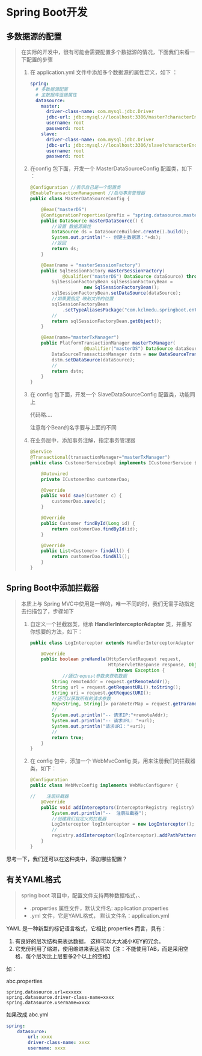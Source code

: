 # Spring Boot开发

##  多数据源的配置

> 在实际的开发中，很有可能会需要配置多个数据源的情况，下面我们来看一下配置的步骤
>
> 1. 在 application.yml 文件中添加多个数据源的属性定义，如下 ：
>
>    ```yaml
>    spring:
>      # 多数据源配置
>      # 主数据库连接属性
>      datasource:
>        master:
>          driver-class-name: com.mysql.jdbc.Driver
>          jdbc-url: jdbc:mysql://localhost:3306/master?characterEncoding=UTF8&serverTimezone=UTC
>          username: root
>          password: root
>        slave:
>          driver-class-name: com.mysql.jdbc.Driver
>          jdbc-url: jdbc:mysql://localhost:3306/slave?characterEncoding=UTF8&serverTimezone=UTC
>          username: root
>          password: root
>    
>    ```
>
>    
>
> 2. 在config 包下面，开发一个 MasterDataSourceConfig 配置类，如下 ：
>
>    ```java
>    @Configuration //表示自己是一个配置类
>    @EnableTransactionManagement //启动事务管理器
>    public class MasterDataSourceConfig {
>    
>        @Bean("masterDS")
>        @ConfigurationProperties(prefix = "spring.datasource.master")
>        public DataSource masterDataSource() {
>            //设置 数据源属性
>            DataSource ds = DataSourceBuilder.create().build();
>            System.out.println("-- 创建主数据源："+ds);
>            //返回
>            return ds;
>        }
>    
>        @Bean(name = "masterSesssionFactory")
>        public SqlSessionFactory masterSessionFactory(
>                @Qualifier("masterDS") DataSource dataSource) throws Exception {
>            SqlSessionFactoryBean sqlSessionFactoryBean =
>                        new SqlSessionFactoryBean();
>            sqlSessionFactoryBean.setDataSource(dataSource);
>            //如果要指定 映射文件的位置
>            sqlSessionFactoryBean
>                .setTypeAliasesPackage("com.kclmedu.springboot.entity");
>            //
>            return sqlSessionFactoryBean.getObject();
>        }
>    
>        @Bean(name="masterTxManager")
>        public PlatformTransactionManager masterTxManager(
>                        @Qualifier("masterDS") DataSource dataSource) {
>            DataSourceTransactionManager dstm = new DataSourceTransactionManager();
>            dstm.setDataSource(dataSource);
>            //
>            return dstm;
>        }
>    }
>    ```
>
>    
>
> 3. 在 config  包下面，开发一个 SlaveDataSourceConfig 配置类，功能同上
>
>    代码略....
>
>    注意每个Bean的名字要与上面的不同
>
> 4. 在业务层中，添加事务注解，指定事务管理器
>
>    ```java
>    @Service
>    @Transactional(transactionManager="masterTxManager")
>    public class CustomerServiceImpl implements ICustomerService {
>    
>        @Autowired
>        private ICustomerDao customerDao;
>    
>        @Override
>        public void save(Customer c) {
>            customerDao.save(c);
>        }
>    
>        @Override
>        public Customer findById(Long id) {
>            return customerDao.findById(id);
>        }
>    
>        @Override
>        public List<Customer> findAll() {
>            return customerDao.findAll();
>        }
>    }
>    ```
>
>    

## Spring Boot中添加拦截器

> 本质上与 Spring MVC中使用是一样的，唯一不同的时，我们无需手动指定去扫描包了，步骤如下
>
> 1. 自定义一个拦截器类，继承 **HandlerInterceptorAdapter** 类，并重写你想要的方法，如下：
>
>    ```java
>    public class LogInterceptor extends HandlerInterceptorAdapter {
>    
>        @Override
>        public boolean preHandle(HttpServletRequest request,
>                                 HttpServletResponse response, Object handler)
>                                    throws Exception {
>                //通过request参数来获取数据
>            String remoteAddr = request.getRemoteAddr();
>            String url = request.getRequestURL().toString();
>            String uri = request.getRequestURI();
>            //还可以获取所有的请求参数
>            Map<String, String[]> parameterMap = request.getParameterMap();
>            //
>            System.out.println("-- 请求IP:"+remoteAddr);
>            System.out.println("-- 请求URL: "+url);
>            System.out.println("请求URI："+uri);
>            //
>            return true;
>        }
>    }
>    ```
>
>    
>
> 2. 在 config 包中，添加一个 WebMvcConfig 类，用来注册我们的拦截器类，如下：
>
>    ```java
>    @Configuration
>    public class WebMvcConfig implements WebMvcConfigurer {
>    
>    //    注册拦截器
>        @Override
>        public void addInterceptors(InterceptorRegistry registry) {
>            System.out.println("--  注册拦截器");
>            //创建我们自定义的拦截器
>            LogInterceptor logInterceptor = new LogInterceptor();
>            //
>            registry.addInterceptor(logInterceptor).addPathPatterns("/**");
>        }
>    }
>    ```
>
>    

思考一下，我们还可以在这种类中，添加哪些配置？



## 有关YAML格式

> spring boot 项目中，配置文件支持两种数据格式，、
>
> * .properties 属性文件，默认文件名: application.properties
> * .yml 文件，它是YAML格式， 默认文件名：application.yml 

YAML 是一种新型的标记语言格式，它相比 properties 而言，具有：

1. 有良好的层次结构来表达数据， 这样可以大大减小KEY的冗余。
2. 它充份利用了缩进，使用缩进来表达层次【注：不能使用TAB，而是采用空格，每个层次比上层要多2个以上的空格】



如：

abc.properties

```prop
spring.datasource.url=xxxxxx
spring.datasource.driver-class-name=xxxx
spring.datasource.username=xxxx
```

如果改成 abc.yml 

```yaml
spring: 
    datasource:
        url: xxxx
        driver-class-name: xxxx
        username: xxxx
```

